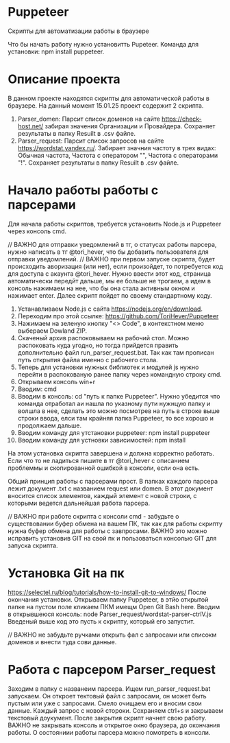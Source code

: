 # Puppeteer
Скрипты для автоматизации работы в браузере

Что бы начать работу нужно установитть Pupeteer. Команда для установки: npm install puppeteer.

# Описание проекта
В данном проекте находятся скрипты для автоматической работы в браузере. На данный момент 15.01.25 проект содержит 2 скрипта.
1. Parser_domen: Парсит список доменов на сайте https://check-host.net/ забирая значения Организации и Провайдера. Сохраняет результаты в папку Resuilt в .csv файле. 
2. Parser_request: Парсит список запросов на сайте https://wordstat.yandex.ru/. Забирает значния частоту в трех видах: Обычная частота, Частота с оператором "", Частота с операторами "!". Сохраняет результаты в папку Resuilt в .csv файле.

# Начало работы работы с парсерами
Для начала работы скриптов, требуется установить Node.js и Puppeteer через консоль cmd. 

// ВАЖНО для отправки уведомлений в тг, о статусах работы парсера, нужно написать в тг @tori_hever, что бы добавить пользователя для отправки уведомлений. 
// ВАЖНО при первом запуске скрипта, будет происходить аворизация (или нет), если произойдет, то потребуется код для доступа с акаунта @tori_hever. Нужно ввести этот код, страница автоматически передйт дальше, мы ее больше не трогаем, а идем в консоль нажимаем на нее, что бы она стала активным окном и нажимает enter. Далее скрипт пойдет по своему стандартному коду. 

1. Устанавливаем Node.js с сайта https://nodejs.org/en/download. 
2. Переходим про этой ссылке: https://github.com/ToriHever/Puppeteer
3. Нажимаем на зеленую кнопку "<> Code", в контекстном меню выбераем Dowland ZIP. 
4. Скаченый архив распоковываем на рабочий стол. Можно распоковать куда угодно, но тогда прийдется править дополнительно файл run_parser_request.bat. Так как там прописан путь открытия файла именно с рабочего стола. 
5. Теперь для установки нужных библиотек и модулей js нужно перейти в распокованую ранее папку через командную строку cmd.
6. Открываем консоль win+r
7. Вводим: cmd
8. Вводим в консоль: cd "путь к папке Puppeteer". Нужно убедится что команда отработал аи нашла по указному пути нужнцую папку и волшла в нее, сделать это можно посмотрев на путь в строке выше строки ввода, елси там крайняя папка Puppeteer, то все хорошо и продолжаем дальше. 
9. Вводим команду для утстановки puppeteer: npm install puppeteer
10. Вводим команду для устновки зависимостей: npm install

На этом установка скрипта завершена и должна корректно работать. Если что то не ладиться пишите в тг @tori_hever с описанием проблеммы и скопированной ошибкой в консоли, если она есть.

Общий принцип работы с парсерами прост. В папках каждого парсера лежит документ .txt с названием request или domen. В этот документ вносится список элементов, каждый элемент с новой строки, с которыми ведется дальнейшая работа парсера.

// ВАЖНО при работе скрипта с консоли cmd - забудьте о существовании буфер обмена на вашем ПК, так как для работы скрипту нужна буфер обмена для работы с завпросами. ВАЖНО это можно исправить установив GIT на свой пк и пользоваться консолью GIT для запуска скрипта. 

# Установка Git на пк
https://selectel.ru/blog/tutorials/how-to-install-git-to-windows/ 
После окончания установки. Открываем папку Puppeteer, в этйо открытой папке на пустом поле кликаем ПКМ имещм Open Git Bash here.
Вводим в открывшеюся консоль: node Parser_request/wordstat-parser-ctrlV.js
Введеный выше код это пусть к скрипту, который его запустит.

// ВАЖНО не забудьте ручками открыть фал с запросами или списокм доменов и внести туда сови данные. 
# Работа с парсером Parser_request 

Заходим в папку с названеим парсера. Ищем run_parser_request.bat запускаем. Он откроет тектовый файл с запросами, он может быть пустым или уже с запросами. Смело очищаем его и вносим свои данные. Каждый запрос с новой стороки. Сохраняем ctrl+s и закрываем текстовый доукумент. После закрытия скрипт начнет свою работу. ВАЖНО не закрывать консоль и открытое окно браузера, до окончания работы. О состояниии работы парсера можно помотреть в консоли. 

